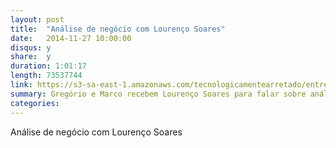 ```yaml
---
layout: post
title:  "Análise de negócio com Lourenço Soares"
date:   2014-11-27 10:00:00
disqus: y
share:  y
duration: 1:01:17
length: 73537744
link: https://s3-sa-east-1.amazonaws.com/tecnologicamentearretado/entrevistas/004-lourenco_soares/004_lourenco_soares.mp3
summary: Gregório e Marco recebem Lourenço Soares para falar sobre análise de negócio
categories: 
---
```


Análise de negócio com Lourenço Soares

<audio src="https://s3-sa-east-1.amazonaws.com/tecnologicamentearretado/entrevistas/004-lourenco_soares/004_lourenco_soares.mp3" preload="auto" />

Baixe o áudio desta conversa [aqui](https://s3-sa-east-1.amazonaws.com/tecnologicamentearretado/entrevistas/004-lourenco_soares/004_lourenco_soares.mp3).

Entrevista por [Gregório Melo](https://twitter.com/gregoriomelo) e [Marco Valtas](https://twitter.com/mavcunha)

Música de entrada e edição de áudio por [Marco Valtas](https://twitter.com/mavcunha)

Notas:

- [Lourenço no Twitter](https://twitter.com/protolous)
- [Trilogia da geração de estórias](http://www.protolous.org/blog/2014/8/18/trilogia-da-geracao-de-estorias)
- [Tracking lead time, banana peel - Paulo Caroli](http://www.caroli.org/lead-time-three-extremely-simple-ways-to-manually-track-it)
